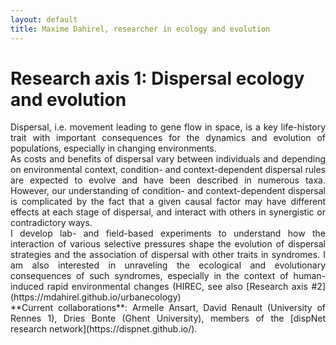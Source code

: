 ```yaml
---
layout: default
title: Maxime Dahirel, researcher in ecology and evolution
---
```


# Research axis 1: Dispersal ecology and evolution

<div style='text-align: justify'>Dispersal, i.e. movement leading to gene flow in space, is a key life-history trait with important consequences for the dynamics and evolution of populations, especially in changing environments.</div>

<div style='text-align: justify'>As costs and benefits of dispersal vary between individuals and depending on environmental context, condition- and context-dependent dispersal rules are expected to evolve and have been described in numerous taxa. However, our understanding of condition- and context-dependent dispersal is complicated by the fact that a given causal factor may have different effects at each stage of dispersal, and interact with others in synergistic or contradictory ways.</div>
	
<div style='text-align: justify'>I develop lab- and field-based experiments to understand how the interaction of various selective pressures shape the evolution of dispersal strategies and the association of dispersal with other traits in syndromes. I am also interested in unraveling the ecological and evolutionary consequences of such syndromes, especially in the context of human-induced rapid environmental changes (HIREC, see also [Research axis #2](https://mdahirel.github.io/urbanecology)</div>

<div style='text-align: justify'> **Current collaborations**: Armelle Ansart, David Renault (University of Rennes 1), Dries Bonte (Ghent University), 
	members of the [dispNet research network](https://dispnet.github.io/).</div>

